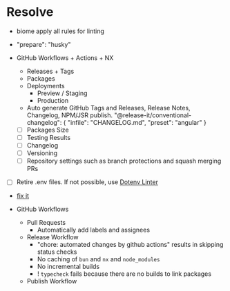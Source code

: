 # Resolve

- biome apply all rules for linting
- "prepare": "husky"
- GitHub Workflows + Actions + NX
  - Releases + Tags
  - Packages
  - Deployments
    - Preview / Staging
    - Production
  - Auto generate GitHub Tags and Releases, Release Notes, Changelog, NPM/JSR publish.
    "@release-it/conventional-changelog": {
      "infile": "CHANGELOG.md",
      "preset": "angular"
    }

  - [ ] Packages Size
  - [ ] Testing Results
  - [ ] Changelog
  - [ ] Versioning
  - [ ] Repository settings such as branch protections and squash merging PRs

- [ ] Retire .env files. If not possible, use [Dotenv Linter](https://dotenv-linter.github.io/#/?id=dotenv-linter)
- [fix it](https://github.com/amannn/action-semantic-pull-request/issues?q=Resource+not+accessible+by+integration)

- GitHub Workflows
  - Pull Requests
    - Automatically add labels and assignees
  - Release Workflow
    - "chore: automated changes by github actions" results in skipping status checks
    - No caching of `bun` and `nx` and `node_modules`
    - No incremental builds
    - ! `typecheck` fails because there are no builds to link packages
  - Publish Workflow
